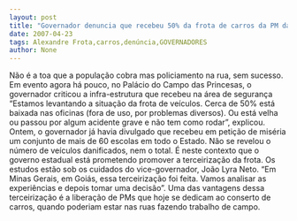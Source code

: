 ```yaml
---
layout: post
title: "Governador denuncia que recebeu 50% da frota de carros da PM danificada"
date: 2007-04-23
tags: Alexandre Frota,carros,denúncia,GOVERNADORES
author: None
---
```

Não é a toa que a população cobra mas policiamento na rua, sem sucesso.
Em evento agora há pouco, no Palácio do Campo das Princesas, o governador criticou a infra-estrutura que recebeu na área de segurança
“Estamos levantando a situação da frota de veículos. Cerca de 50% está baixada nas oficinas (fora de uso, por problemas diversos). Ou está velha ou passou por algum acidente grave e não tem como rodar”, explicou.
Ontem, o governador já havia divulgado que recebeu em petição de miséria um conjunto de mais de 60 escolas em todo o Estado.
Não se revelou o número de veículos danificados, nem o total.
É neste contexto que o governo estadual está prometendo promover a terceirização da frota. Os estudos estão sob os cuidados do vice-governador, João Lyra Neto.
“Em Minas Gerais, em Goiás, essa terceirização foi feita. Vamos analisar as experiências e depois tomar uma decisão”.
Uma das vantagens dessa terceirização é a liberação de PMs que hoje se dedicam ao conserto de carros, quando poderiam estar nas ruas fazendo trabalho de campo. 